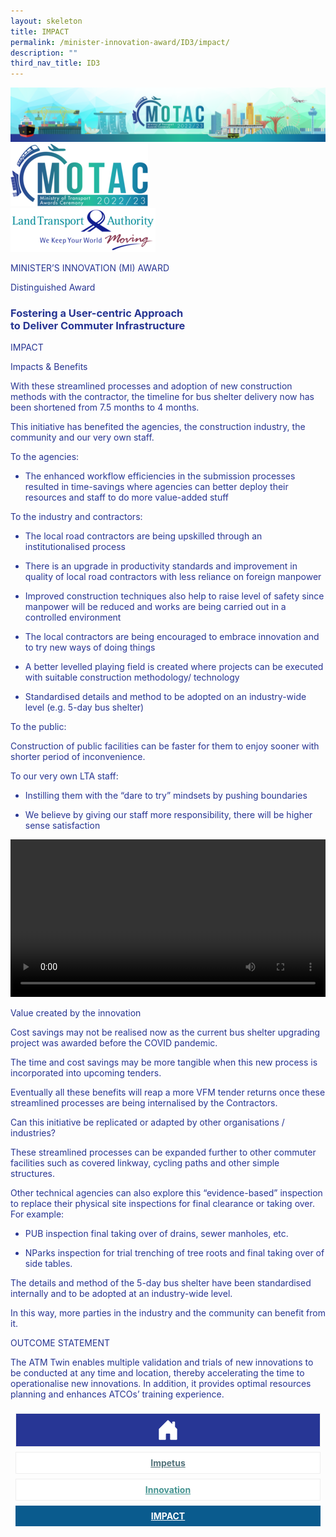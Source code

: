 ```yaml
---
layout: skeleton
title: IMPACT​
permalink: /minister-innovation-award/ID3/impact/
description: ""
third_nav_title: ID3
---
```

<style type="text/css">
  .text-pri {
    color: #273592;
  }

  .nav-tabs {
    border-bottom: none !important;
    overflow: hidden !important;
  }

  .nav-link {
    margin: 8px !important;
    border-radius: 0px !important;
    font-weight: 700 !important;
    padding: 0.5rem 2.8rem !important;
  }

  .link-home {
    border: 1px solid #eee !important;
    color: #fff !important;
    background: rgb(39, 54, 149) !important;
    display: flex;
    justify-content: center;
    align-items: center;
  }

  .link-project {
    border: 1px solid #eee !important;
    color: rgb(83, 114, 122) !important;
    background-color: #fff !important;
    display: flex;
    justify-content: center;
    align-items: center;
  }

  .link-project.active {
    border: none !important;
    color: #fff !important;
    background: rgb(41, 115, 144) !important;
  }

  .link-solution {
    border: 1px solid #eee !important;
    color: rgb(69, 148, 145) !important;
    background-color: #fff !important;
    display: flex;
    justify-content: center;
    align-items: center;
  }

  .link-solution.active {
    border: none !important;
    color: #fff !important;
    background: rgb(34, 155, 189) !important;
  }

  .link-impact {
    border: 1px solid #eee !important;
    color: rgb(41, 95, 120) !important;
    background-color: #fff !important;
    display: flex;
    justify-content: center;
    align-items: center;
  }

  .link-impact.active {
    border: none !important;
    color: #fff !important;
    background: rgb(10, 91, 142) !important;
  }
</style>
 <div class="container-fluid">
<img src="/images/hero.png" class="img-fluid"  alt="hero"/>
</div>
<div class="container-fluid py-5 card-bg text-pri my-5">
  <div class="row">
    <div class="col-sm-12 pt-4 pb-3 text-center">
      <img src="/images/Logos/MOTAC_header.png" alt="motac logo" class="img-fluid" />
    </div>
  </div>
  <div class="row border border-4 border-info">
    <div class="col-sm-4 py-3 text-center d-flex flex-column align-items-center justify-content-center">
      <img src="/images/Logos/LTA.png" class="img-fluid" alt="LTA" />
    </div>
    <div class="col-sm-8 py-3 text-center bg-primary d-flex justify-content-center flex-column aligin-items-center">
      <p class="mb-1 text-light font-weight-bold raleway-font"> MINISTER’S INNOVATION (MI) AWARD </p>
      <p class="mb-0 distinguished-award">Distinguished Award</p>
    </div>
  </div>
  <div class="row">
    <div class="col-12 py-3">
      <h3 class="text-center font-weight-bold"> Fostering a User-centric Approach <br /> to Deliver Commuter Infrastructure </h3>
    </div>
    <div class="col-sm-12 text-center py-2 my-2 bg-heading">
      <p class="mb-0 h3 font-weight-bold text-uppercase text-light"> IMPACT </p>
    </div>
    <div class="col-sm-12">
      <div class="row py-2">
        <div class="col-sm-8">
          <p class="text-pri text-decoration-underline font-weight-bold"> Impacts & Benefits </p>
          <p class="text-pri"> With these streamlined processes and adoption of new construction methods with the contractor, the timeline for bus shelter delivery now has been shortened from 7.5 months to 4 months. </p>
          <p class="text-pri"> This initiative has benefited the agencies, the construction industry, the community and our very own staff. </p>
          <p class="text-pri font-weight-bold mb-0">To the agencies:</p>
          <ul class="text-pri">
            <li>
              <p> The enhanced workflow efficiencies in the submission processes resulted in time-savings where agencies can better deploy their resources and staff to do more value-added stuff </p>
            </li>
          </ul>
          <p class="text-pri font-weight-bold mb-0"> To the industry and contractors: </p>
          <ul class="text-pri">
            <li>
              <p> The local road contractors are being upskilled through an institutionalised process </p>
            </li>
            <li>
              <p> There is an upgrade in productivity standards and improvement in quality of local road contractors with less reliance on foreign manpower </p>
            </li>
            <li>
              <p> Improved construction techniques also help to raise level of safety since manpower will be reduced and works are being carried out in a controlled environment </p>
            </li>
            <li>
              <p> The local contractors are being encouraged to embrace innovation and to try new ways of doing things </p>
            </li>
            <li>
              <p> A better levelled playing field is created where projects can be executed with suitable construction methodology/ technology </p>
            </li>
            <li>
              <p> Standardised details and method to be adopted on an industry-wide level (e.g. 5-day bus shelter) </p>
            </li>
          </ul>
          <p class="text-pri font-weight-bold mb-0">To the public:</p>
          <p class="text-pri"> Construction of public facilities can be faster for them to enjoy sooner with shorter period of inconvenience. </p>
          <p class="text-pri font-weight-bold mb-0"> To our very own LTA staff: </p>
          <ul class="text-pri">
            <li>
              <p> Instilling them with the “dare to try” mindsets by pushing boundaries </p>
            </li>
            <li>
              <p> We believe by giving our staff more responsibility, there will be higher sense satisfaction </p>
            </li>
          </ul>
        </div>
        <div class="col-sm-4">
          <video width="100%" class="border border-5 border-primary" controls>
            <source src="/images/MI/ID3/Bus.mp4" type="video/mp4" />
          </video>
        </div>
      </div>
      <div class="row py-2">
        <div class="col-sm-8">
          <p class="text-pri font-weight-bold text-decoration-underline"> Value created by the innovation </p>
          <p class="text-pri"> Cost savings may not be realised now as the current bus shelter upgrading project was awarded before the COVID pandemic. </p>
          <p class="text-pri"> The time and cost savings may be more tangible when this new process is incorporated into upcoming tenders. </p>
          <p class="text-pri"> Eventually all these benefits will reap a more VFM tender returns once these streamlined processes are being internalised by the Contractors. </p>
        </div>
        <div class="col-sm-4"></div>
      </div>
      <div class="row py-2">
        <div class="col-sm-8">
          <p class="text-pri font-weight-bold text-decoration-underline"> Can this initiative be replicated or adapted by other organisations / industries? </p>
          <p class="text-pri"> These streamlined processes can be expanded further to other commuter facilities such as covered linkway, cycling paths and other simple structures. </p>
          <p class="text-pri mb-0"> Other technical agencies can also explore this “evidence-based” inspection to replace their physical site inspections for final clearance or taking over. For example: </p>
          <ul class="text-pri">
            <li>
              <p> PUB inspection final taking over of drains, sewer manholes, etc. </p>
            </li>
            <li>
              <p> NParks inspection for trial trenching of tree roots and final taking over of side tables. </p>
            </li>
          </ul>
          <p class="text-pri"> The details and method of the 5-day bus shelter have been standardised internally and to be adopted at an industry-wide level. </p>
          <p class="text-pri"> In this way, more parties in the industry and the community can benefit from it. </p>
        </div>
        <div class="col-sm-4"></div>
      </div>
    </div>
  </div>
  <div class="row">
    <div class="col-sm-12 text-center py-2 my-2 bg-heading">
      <p class="mb-0 h3 font-weight-bold text-uppercase text-light"> OUTCOME STATEMENT </p>
    </div>
    <div class="col-sm-12 py-2">
      <p class="mb-0 font-weight-bold text-pri"> The ATM Twin enables multiple validation and trials of new innovations to be conducted at any time and location, thereby accelerating the time to operationalise new innovations. In addition, it provides optimal resources planning and enhances ATCOs’ training experience. </p>
    </div>
  </div>
  <nav>
    <div class="nav nav-tabs nav-fill" id="nav-tab" role="tablist">
      <a class="nav-link text-uppercase link-home text-decoration-none" id="nav-home-tab" href="/minister-innovation-award/ID3/home/">
        <svg xmlns="http://www.w3.org/2000/svg" width="36" height="36" fill="currentColor" class="bi bi-house-door-fill" viewBox="0 0 16 16">
          <path d="M6.5 14.5v-3.505c0-.245.25-.495.5-.495h2c.25 0 .5.25.5.5v3.5a.5.5 0 0 0 .5.5h4a.5.5 0 0 0 .5-.5v-7a.5.5 0 0 0-.146-.354L13 5.793V2.5a.5.5 0 0 0-.5-.5h-1a.5.5 0 0 0-.5.5v1.293L8.354 1.146a.5.5 0 0 0-.708 0l-6 6A.5.5 0 0 0 1.5 7.5v7a.5.5 0 0 0 .5.5h4a.5.5 0 0 0 .5-.5Z" />
        </svg>
      </a>
      <a class="nav-link link-project text-decoration-none" id="nav-project-tab" href="/minister-innovation-award/ID3/impetus/"> Impetus </a>
      <a class="nav-link link-solution text-decoration-none" id="nav-solution-tab" href="/minister-innovation-award/ID3/innovation/"> Innovation</a>
      <a class="nav-link active link-impact text-decoration-none" id="nav-impact-tab" href="/minister-innovation-award/ID3/impact/"> IMPACT​</a>
    </div>
  </nav>
</div>
